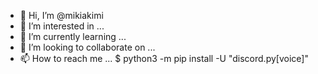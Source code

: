 - 👋 Hi, I’m @mikiakimi
- 👀 I’m interested in ...
- 🌱 I’m currently learning ...
- 💞️ I’m looking to collaborate on ...
- 📫 How to reach me ...
$ python3 -m pip install -U "discord.py[voice]"

<!---
mikiakimi/mikiakimi is a ✨ special ✨ repository because its `README.md` (this file) appears on your GitHub profile.
You can click the Preview link to take a look at your changes.
--->
